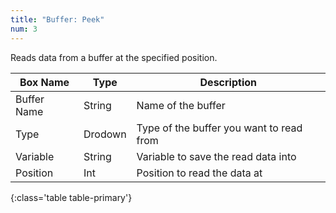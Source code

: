 ```yaml
---
title: "Buffer: Peek"
num: 3
---
```


Reads data from a buffer at the specified position.

| Box Name | Type | Description | 
|-------|--------|--------
|Buffer Name	|String	| Name of the buffer
|Type	|Drodown	| Type of the buffer you want to read from
|Variable	|String	| Variable to save the read data into
|Position|Int|Position to read the data at
{:class='table table-primary'}









